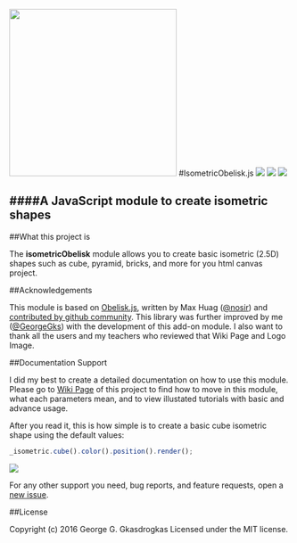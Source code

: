 <img width="300" height="300" src="https://i.imgur.com/szGmEA8.png"></img>
#IsometricObelisk.js
![](https://img.shields.io/badge/version-1.0%20stable-2980b9.svg?style=flat-square) ![](https://img.shields.io/badge/ECMAScript-2015%20/%20v6-1abc9c.svg?style=flat-square) ![](https://img.shields.io/badge/license-MIT-3498db.svg?style=flat-square) 

####A JavaScript module to create isometric shapes
----------

##What this project is

 The **isometricObelisk** module allows you to create basic isometric
 (2.5D) shapes such as cube, pyramid, bricks, and more for you html
 canvas project.

##Acknowledgements

This module is based on [Obelisk.js](https://github.com/nosir/obelisk.js),  written by Max Huag ([@nosir](https://github.com/nosir/)) and [contributed by github community](https://github.com/nosir/obelisk.js/graphs/contributors). This library was further improved by me ([@GeorgeGks](https://github.com/GeorgeGks)) with the development of this add-on module. I also want to thank all the users and my teachers who reviewed that Wiki Page and Logo Image.

##Documentation Support

I did my best to create a detailed documentation on how to use this module. Please go to [Wiki Page](https://github.com/GeorgeGks/isometricObelisk.js/wiki) of this project to find how to move in this module, what each parameters mean, and to view illustated tutorials with basic and advance usage.

After you read it, this is how simple is to create a basic cube isometric shape using the default values:

```javascript
_isometric.cube().color().position().render();
```
![](http://s32.postimg.org/qve8lqh9x/Selection_001.png)

For any other support you need, bug reports, and feature requests, open a [new issue](https://github.com/GeorgeGks/isometricObelisk.js/issues/new). 

##License

Copyright (c) 2016 George G. Gkasdrogkas Licensed under the MIT license.
